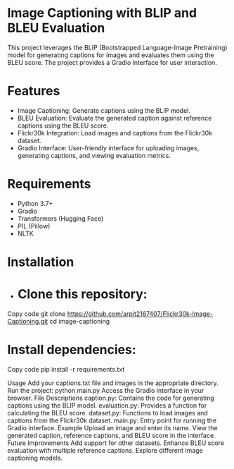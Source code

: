 # Image Captioning with BLIP and BLEU Evaluation

This project leverages the BLIP (Bootstrapped Language-Image Pretraining) model for generating captions for images and evaluates them using the BLEU score. The project provides a Gradio interface for user interaction.

# Features
* Image Captioning: Generate captions using the BLIP model.
* BLEU Evaluation: Evaluate the generated caption against reference captions using the BLEU score.
* Flickr30k Integration: Load images and captions from the Flickr30k dataset.
* Gradio Interface: User-friendly interface for uploading images, generating captions, and viewing evaluation metrics.

# Requirements
* Python 3.7+
* Gradio
* Transformers (Hugging Face)
* PIL (Pillow)
* NLTK

# Installation
* # Clone this repository:
Copy code
git clone https://github.com/arpit2167407/Flickr30k-Image-Captioning.git
cd image-captioning

# Install dependencies:

Copy code
pip install -r requirements.txt

Usage
Add your captions.txt file and images in the appropriate directory.
Run the project:
python main.py
Access the Gradio interface in your browser.
File Descriptions
caption.py: Contains the code for generating captions using the BLIP model.
evaluation.py: Provides a function for calculating the BLEU score.
dataset.py: Functions to load images and captions from the Flickr30k dataset.
main.py: Entry point for running the Gradio interface.
Example
Upload an image and enter its name.
View the generated caption, reference captions, and BLEU score in the interface.
Future Improvements
Add support for other datasets.
Enhance BLEU score evaluation with multiple reference captions.
Explore different image captioning models.
